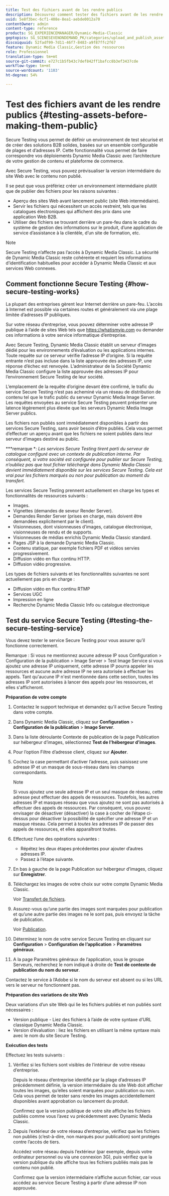 ```yaml
---
title: Test des fichiers avant de les rendre publics
description: Découvrez comment tester des fichiers avant de les rendre publics.
uuid: 5e8f3bec-6cf1-408e-8ea1-aebde0012a70
contentOwner: admin
content-type: reference
products: SG_EXPERIENCEMANAGER/Dynamic-Media-Classic
geptopics: SG_SCENESEVENONDEMAND_PK/categories/upload_and_publish_assets
discoiquuid: 52fadf99-7d11-46f7-8483-a9f87ffc2f67
feature: Dynamic Media Classic,Gestion des ressources
role: Professionnel
translation-type: tm+mt
source-git-commit: e727c1b5fb43c7def842ff1bafcc8b3ef3437cde
workflow-type: tm+mt
source-wordcount: '1103'
ht-degree: 54%

---
```



# Test des fichiers avant de les rendre publics {#testing-assets-before-making-them-public}

Secure Testing vous permet de définir un environnement de test sécurisé et de créer des solutions B2B solides, basées sur un ensemble configurable de plages et d’adresses IP. Cette fonctionnalité vous permet de faire correspondre vos déploiements Dynamic Media Classic avec l’architecture de votre gestion de contenu et plateforme de commerce.

Avec Secure Testing, vous pouvez prévisualiser la version intermédiaire du site Web avec le contenu non publié.

Il se peut que vous préfériez créer un environnement intermédiaire plutôt que de publier des fichiers pour les raisons suivantes :

* Aperçu des sites Web avant lancement public (site Web intermédiaire).
* Servir les fichiers qui nécessitent un accès restreint, tels que les catalogues électroniques qui affichent des prix dans une application Web B2B.
* Utiliser des fichiers se trouvant derrière un pare-feu dans le cadre du système de gestion des informations sur le produit, d’une application de service d’assistance à la clientèle, d’un site de formation, etc.

>[!NOTE]
>
>Secure Testing n’affecte pas l’accès à Dynamic Media Classic. La sécurité de Dynamic Media Classic reste cohérente et requiert les informations d’identification habituelles pour accéder à Dynamic Media Classic et aux services Web connexes.

## Comment fonctionne Secure Testing {#how-secure-testing-works}

La plupart des entreprises gèrent leur Internet derrière un pare-feu. L’accès à Internet est possible via certaines routes et généralement via une plage limitée d’adresses IP publiques.

Sur votre réseau d’entreprise, vous pouvez déterminer votre adresse IP publique à l’aide de sites Web tels que https://whatismyip.com ou demander ces informations à votre service informatique d’entreprise.

Avec Secure Testing, Dynamic Media Classic établit un serveur d’images dédié pour les environnements d’évaluation ou les applications internes. Toute requête sur ce serveur vérifie l’adresse IP d’origine. Si la requête entrante n’est pas incluse dans la liste approuvée des adresses IP, une réponse d’échec est renvoyée. L’administrateur de la Société Dynamic Media Classic configure la liste approuvée des adresses IP pour l’environnement Secure Testing de leur société.

L’emplacement de la requête d’origine devant être confirmé, le trafic du service Secure Testing n’est pas acheminé via un réseau de distribution de contenu tel que le trafic public du serveur Dynamic Media Image Server. Les requêtes envoyées au service Secure Testing peuvent présenter une latence légèrement plus élevée que les serveurs Dynamic Media Image Server publics.

Les fichiers non publiés sont immédiatement disponibles à partir des services Secure Testing, sans avoir besoin d’être publiés. Cela vous permet d’effectuer un aperçu avant que les fichiers ne soient publiés dans leur serveur d’images destiné au public.

***remarque **: Les services Secure Testing tirent parti du serveur de catalogue configuré avec un contexte de publication interne. Par conséquent, si votre société est configurée pour publier sur Secure Testing, n’oubliez pas que tout fichier téléchargé dans Dynamic Media Classic devient immédiatement disponible sur les services Secure Testing. Cela est vrai pour les fichiers marqués ou non pour publication au moment du transfert.*

Les services Secure Testing prennent actuellement en charge les types et fonctionnalités de ressources suivants :

<!-- 

Comment Type: remark
Last Modified By: unknown unknown 
Last Modified Date: 

<p>Added videos to list below 9/11/2012. Moved “Render Server requests” from unsupported to supported, listed below on 3/15/2016 as per email from Cynthia March 11, 2016)</p>

 -->

* Images.
* Vignettes (demandes de seveur Render Server).
* Demandes Render Server (prises en charge, mais doivent être demandées explicitement par le client).
* Visionneuses, dont visionneuses d’images, catalogue électronique, visionneuses de rendu et de supports.
* Visionneuses de médias enrichis Dynamic Media Classic standard.
* Pages JSP à la demande Dynamic Media Classic.
* Contenu statique, par exemple fichiers PDF et vidéos servies progressivement.
* Diffusion vidéo en flux continu HTTP.
* Diffusion vidéo progressive.

Les types de fichiers suivants et les fonctionnalités suivantes ne sont actuellement pas pris en charge :

* Diffusion vidéo en flux continu RTMP
* Services UGC
* Impression en ligne
* Recherche Dynamic Media Classic Info ou catalogue électronique

## Test du service Secure Testing {#testing-the-secure-testing-service}

Vous devez tester le service Secure Testing pour vous assurer qu’il fonctionne correctement.

Remarque : Si vous ne mentionnez aucune adresse IP sous Configuration > Configuration de la publication > Image Server > Test Image Service
si vous ajoutez une adresse IP uniquement, cette adresse IP pourra appeler les ressources et aucune autre adresse IP ne sera autorisée à effectuer les appels. Tant qu&#39;aucune IP n&#39;est mentionnée dans cette section, toutes les adresses IP sont autorisées à lancer des appels pour les ressources, et elles s&#39;afficheront.

**Préparation de votre compte**

<!-- 

Comment Type: remark
Last Modified By: unknown unknown 
Last Modified Date: 

<p>RB: Rewrote entire steps under “Prepare your account” 9/10/2012</p>

 -->

1. Contactez le support technique et demandez qu’il active Secure Testing dans votre compte.
1. Dans Dynamic Media Classic, cliquez sur **Configuration** > **Configuration de la publication** > **Image Server**.
1. Dans la liste déroulante Contexte de publication de la page Publication sur hébergeur d’images, sélectionnez **Test de l&#39;hébergeur d&#39;images**.
1. Pour l’option Filtre d’adresse client, cliquez sur **Ajouter**.
1. Cochez la case permettant d’activer l’adresse, puis saisissez une adresse IP et un masque de sous-réseau dans les champs correspondants.

   >[!NOTE]
   >
   >Si vous ajoutez une seule adresse IP et un seul masque de réseau, cette adresse peut effectuer des appels de ressources. Toutefois, les autres adresses IP et masques réseau que vous ajoutez ne sont pas autorisés à effectuer des appels de ressources. Par conséquent, vous pouvez envisager de désactiver (désactiver) la case à cocher de l’étape ci-dessus pour désactiver la possibilité de spécifier une adresse IP et un masque réseau. Cela permet à *toutes les* adresses IP de passer des appels de ressources, et elles apparaîtront toutes.

1. Effectuez l’une des opérations suivantes :
   * Répétez les deux étapes précédentes pour ajouter d’autres adresses IP.
   * Passez à l’étape suivante.
1. En bas à gauche de la page Publication sur hébergeur d’images, cliquez sur **Enregistrer**. 
1. Téléchargez les images de votre choix sur votre compte Dynamic Media Classic.

   Voir [Transfert de fichiers](uploading-files.md#uploading_files).

1. Assurez-vous qu’une partie des images sont marquées pour publication et qu’une autre partie des images ne le sont pas, puis envoyez la tâche de publication.

   Voir [Publication](publishing-files.md#publishing_files).

1. Déterminez le nom de votre service Secure Testing en cliquant sur **Configuration** > **Configuration de l’application** > **Paramètres généraux**.
1. A la page Paramètres généraux de l’application, sous le groupe Serveurs, recherchez le nom indiqué à droite de **Test de contexte de publication du nom du serveur**.

Contactez le service à l’Adobe si le nom du serveur est absent ou si les URL vers le serveur ne fonctionnent pas.

**Préparation des variations de site Web**

Deux variations d’un site Web qui lie les fichiers publiés et non publiés sont nécessaires :

* Version publique - Liez des fichiers à l’aide de votre syntaxe d’URL classique Dynamic Media Classic.
* Version d’évaluation : liez les fichiers en utilisant la même syntaxe mais avec le nom du site Secure Testing.

**Exécution des tests**

Effectuez les tests suivants :

1. Vérifiez si les fichiers sont visibles de l’intérieur de votre réseau d’entreprise.

   Depuis le réseau d’entreprise identifié par la plage d’adresses IP précédemment définie, la version intermédiaire du site Web doit afficher toutes les images, qu’elles soient marquées pour publication ou non. Cela vous permet de tester sans rendre les images accidentellement disponibles avant approbation ou lancement du produit.

   Confirmez que la version publique de votre site affiche les fichiers publiés comme vous l’avez vu précédemment avec Dynamic Media Classic.

1. Depuis l’extérieur de votre réseau d’entreprise, vérifiez que les fichiers non publiés (c’est-à-dire, non marqués pour publication) sont protégés contre l’accès de tiers.

   Accédez votre réseau depuis l’extérieur (par exemple, depuis votre ordinateur personnel ou via une connexion 3G), puis vérifiez que la version publique du site affiche tous les fichiers publiés mais pas le contenu non publié.

   Confirmez que la version intermédiaire n’affiche aucun fichier, car vous accédez au service Secure Testing à partir d’une adresse IP non approuvée.

